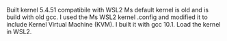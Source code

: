 Built kernel 5.4.51 compatibile with WSL2
Ms default kernel is old and is build with old gcc. I used the Ms WSL2 kernel .config and modified
it to include Kernel Virtual Machine (KVM). I built it with gcc 10.1. Load the kernel in WSL2.